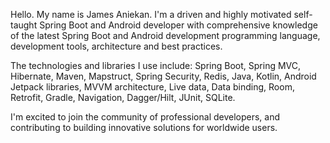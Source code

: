 Hello. My name is James Aniekan. I'm a driven and highly motivated self-taught Spring Boot and Android developer with comprehensive knowledge of the latest Spring Boot and Android development programming language, development tools, architecture and best practices.


The technologies and libraries I use include:
Spring Boot, Spring MVC, Hibernate, Maven, Mapstruct, Spring Security, Redis, Java, 
Kotlin, Android Jetpack libraries,  MVVM architecture, Live data, Data binding, Room, Retrofit, Gradle, Navigation, Dagger/Hilt, JUnit, SQLite.

I'm excited to join the community of professional developers, and contributing to building innovative solutions for worldwide users.
